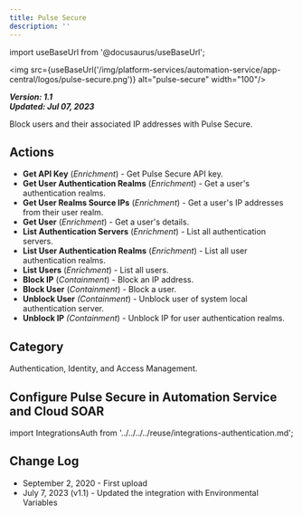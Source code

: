 ```yaml
---
title: Pulse Secure
description: ''
---
```

import useBaseUrl from '@docusaurus/useBaseUrl';

<img src={useBaseUrl('/img/platform-services/automation-service/app-central/logos/pulse-secure.png')} alt="pulse-secure" width="100"/>

***Version: 1.1  
Updated: Jul 07, 2023***

Block users and their associated IP addresses with Pulse Secure.

## Actions

* **Get API Key** (*Enrichment*) - Get Pulse Secure API key.
* **Get User Authentication Realms** (*Enrichment*) - Get a user's authentication realms.
* **Get User Realms Source IPs** (*Enrichment*) - Get a user's IP addresses from their user realm.
* **Get User** (*Enrichment*) - Get a user's details.
* **List Authentication Servers** (*Enrichment*) - List all authentication servers.
* **List User Authentication Realms** (*Enrichment*) - List all user authentication realms.
* **List Users** (*Enrichment*) - List all users.
* **Block IP** (*Containment*) - Block an IP address.
* **Block User** (*Containment*) - Block a user.
* **Unblock User** *(Containment*) - Unblock user of system local authentication server.
* **Unblock IP** *(Containment*) - Unblock IP for user authentication realms.

## Category

Authentication, Identity, and Access Management.

## Configure Pulse Secure in Automation Service and Cloud SOAR

import IntegrationsAuth from '../../../../reuse/integrations-authentication.md';

<IntegrationsAuth/>

## Change Log

* September 2, 2020 - First upload
* July 7, 2023 (v1.1) - Updated the integration with Environmental Variables
